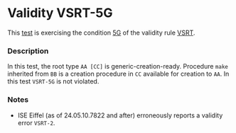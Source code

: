 # Validity VSRT-5G

This [test](.) is exercising the condition [5G](../Readme.md) of the validity rule [VSRT](../../vsrt/Readme.md).

### Description

In this test, the root type `AA [CC]` is generic-creation-ready. Procedure `make` inherited from `BB` is a creation procedure in `CC` available for creation to `AA`. In this test `VSRT-5G` is not violated.

### Notes

* ISE Eiffel (as of 24.05.10.7822 and after) erroneously reports a validity error `VSRT-2`.
